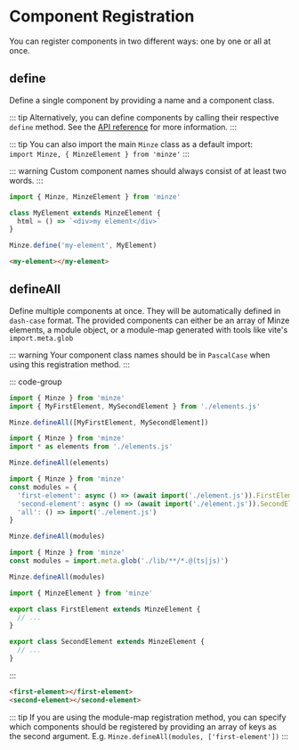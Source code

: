 # Component Registration

You can register components in two different ways: one by one or all at once.

## define

Define a single component by providing a name and a component class.

::: tip
Alternatively, you can define components by calling their respective `define` method. See the [API reference](/api/minze.html#define) for more information.
:::

::: tip
You can also import the main `Minze` class as a default import: <br> `import Minze, { MinzeElement } from 'minze'`
:::

::: warning
Custom component names should always consist of at least two words.
:::

```js
import { Minze, MinzeElement } from 'minze'

class MyElement extends MinzeElement {
  html = () => `<div>my element</div>`
}

Minze.define('my-element', MyElement)
```

```html
<my-element></my-element>
```

## defineAll

Define multiple components at once. They will be automatically defined in `dash-case` format. The provided components can either be an array of Minze elements, a module object, or a module-map generated with tools like vite's `import.meta.glob`

::: warning
Your component class names should be in `PascalCase` when using this registration method.
:::

::: code-group

```js [Array]
import { Minze } from 'minze'
import { MyFirstElement, MySecondElement } from './elements.js'

Minze.defineAll([MyFirstElement, MySecondElement])
```

```js [Module]
import { Minze } from 'minze'
import * as elements from './elements.js'

Minze.defineAll(elements)
```

<!-- prettier-ignore-start -->
```js [Module-Map]
import { Minze } from 'minze'
const modules = {
  'first-element': async () => (await import('./element.js')).FirstElement,
  'second-element': async () => (await import('./element.js')).SecondElement,
  'all': () => import('./element.js')
}

Minze.defineAll(modules)
```
<!-- prettier-ignore-end -->

```js [Module-Map (Vite)]
import { Minze } from 'minze'
const modules = import.meta.glob('./lib/**/*.@(ts|js)')

Minze.defineAll(modules)
```

```js [./elements.js]
import { MinzeElement } from 'minze'

export class FirstElement extends MinzeElement {
  // ...
}

export class SecondElement extends MinzeElement {
  // ...
}
```

:::

<!-- prettier-ignore-start -->
```html
<first-element></first-element>
<second-element></second-element>
```
<!-- prettier-ignore-end -->

::: tip
If you are using the module-map registration method, you can specify which components should be registered by providing an array of keys as the second argument. E.g. `Minze.defineAll(modules, ['first-element'])`
:::
